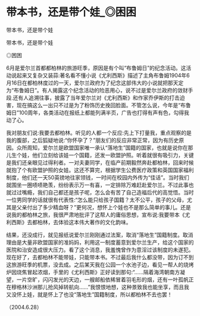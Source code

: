 # 带本书，还是带个娃_◎困困

带本书，还是带个娃

带本书，还是带个娃

◎困困

6月是爱尔兰首都都柏林的旅游旺季，原因是有个叫“布鲁姆日”的纪念活动。这活动说起来又复杂又装蒜:著名看不懂小说《尤利西斯》描述了主角布鲁姆1904年6月16日在都柏林度过的一天，爱尔兰政府为了纪念这部伟大的小说就把那天定为“布鲁姆日”。有人揭露这个纪念活动的险恶用心，说不过是爱尔兰政府的敛财手段.还有人追溯往事，披露了当年爱尔兰对《尤利西斯》和作家乔伊斯的打击迫害，现在搞这么一出只不过是为了粉饰历史挽回脸面。不管怎么说，今年是“布鲁姆日”100周年，各类活动在报纸上都能列满半页，广告也打得有声有色，勾得我动了心。

我对朋友们说:我要去都柏林。听见的人都一个反应:先上下打量我，重点观察的是我的腹部，之后狐疑地说:“你怀孕了？”朋友们的反应非常正常，因为有历史原因。众所周知，爱尔兰是欧盟国家唯一承认“落地生”国籍的国家，也就是说你在那儿生个娃，他们立刻给该娃一个国籍，还发一欧盟护照。听着就很有吸引力，关键是我们还亲眼见过得利者。一对夫妻同学，在临产前期毅然奔赴都柏林，回来时候就抱了个有欧盟护照的女娃。这还不算完，根据学生公费医疗政策和英国国家福利制度，他们还一天50英镑地往家领钱，一时间在校园内外传为“佳话”。当时我们就围坐一圈啧啧艳羡，纷纷表示万一有喜，一定排除万难赶赴爱尔兰。不过此事也就过过嘴瘾，我们自己都还是孩子呢，怎么会有苦了自己造福后代的高觉悟。当时一位男同学的话就很有代表性:“怎么能只给孩子国籍？太不公平，孩子的父母，尤其是父亲付出了多少精血呀？”更何况，想怀上个娃也不是那么简单的事儿。还是说我的都柏林之旅，我很严肃地批评了这帮人的庸俗思想，宣布说:我要带本《尤利西斯》去都柏林，去体验这本伟大著作的文化韵味。

结果，还没成行，就见报纸说爱尔兰刚刚通过法案，取消“落地生”国籍制度。取消理由是大量非欧盟国家的准妈妈，利用这一制度蓄意到爱尔兰生产，给这个国家的医院和治安造成很大压力。看了这个消息，我羞愧曾作为意淫过该制度的未遂犯。现在好了，去都柏林不能带娃，只能带本书。不过最后我什么都没带，因为订不到这旅游旺季的机票，没去成。之后某天我在公园一个水池子边，看见一帮人的烧烤炉因烧焦冒起浓烟，手里的《尤利西斯》正好读到那句:“……隔着海湾朝南方凝望，一片空旷，闪闪发光的天边，一艘邮船依稀冒着羽毛形的烟，还有一叶孤帆正在穆格林沙洲那儿抢风掉转航向……”我恨恨地想，这种景致我也能坐享，而且我又没怀上娃，就是怀上了也没“落地生”国籍制度，所以都柏林不去也罢！

（2004.6.28）
